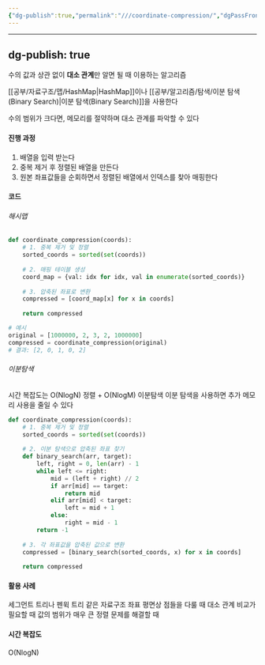 ```yaml
---
{"dg-publish":true,"permalink":"///coordinate-compression/","dgPassFrontmatter":true}
---
```



---
dg-publish: true
---
수의 값과 상관 없이 **대소 관계**만 알면 될 때 이용하는 알고리즘

[[공부/자료구조/맵/HashMap\|HashMap]]이나  [[공부/알고리즘/탐색/이분 탐색(Binary Search)\|이분 탐색(Binary Search)]]을 사용한다

수의 범위가 크다면, 메모리를 절약하며 대소 관계를 파악할 수 있다


#### 진행 과정
1. 배열을 입력 받는다
2. 중복 제거 후 정렬된 배열을 만든다
3. 원본 좌표값들을 순회하면서 정렬된 배열에서 인덱스를 찾아 매핑한다


#### 코드

###### 해시맵
```python
def coordinate_compression(coords):
    # 1. 중복 제거 및 정렬
    sorted_coords = sorted(set(coords))
    
    # 2. 매핑 테이블 생성
    coord_map = {val: idx for idx, val in enumerate(sorted_coords)}
    
    # 3. 압축된 좌표로 변환
    compressed = [coord_map[x] for x in coords]
    
    return compressed

# 예시
original = [1000000, 2, 3, 2, 1000000]
compressed = coordinate_compression(original)
# 결과: [2, 0, 1, 0, 2]
```

###### 이분탐색
시간 복잡도는 O(NlogN) 정렬 + O(NlogM) 이분탐색
이분 탐색을 사용하면 추가 메모리 사용을 줄일 수 있다
```python
def coordinate_compression(coords):
    # 1. 중복 제거 및 정렬
    sorted_coords = sorted(set(coords))
    
    # 2. 이분 탐색으로 압축된 좌표 찾기
    def binary_search(arr, target):
        left, right = 0, len(arr) - 1
        while left <= right:
            mid = (left + right) // 2
            if arr[mid] == target:
                return mid
            elif arr[mid] < target:
                left = mid + 1
            else:
                right = mid - 1
        return -1
    
    # 3. 각 좌표값을 압축된 값으로 변환
    compressed = [binary_search(sorted_coords, x) for x in coords]
    
    return compressed
```

####  활용 사례

세그먼트 트리나 펜윅 트리 같은 자료구조
좌표 평면상 점들을 다룰 때
대소 관계 비교가 필요할 때
값의 범위가 매우 큰 정렬 문제를 해결할 때

#### 시간 복잡도
O(NlogN)